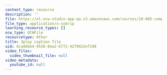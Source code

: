 ```yaml
---
content_type: resource
description: ''
file: https://ol-ocw-studio-app-qa.s3.amazonaws.com/courses/18-085-computational-science-and-engineering-i-fall-2008/dcaddde495368ea267724279922ef198_hYaOtW4XY4.srt
file_type: application/x-subrip
learning_resource_types: []
ocw_type: OCWFile
resourcetype: Other
title: 3play caption file
uid: dcaddde4-9536-8ea2-6772-4279922ef198
video_files:
  video_thumbnail_file: null
video_metadata:
  youtube_id: null
---
```

